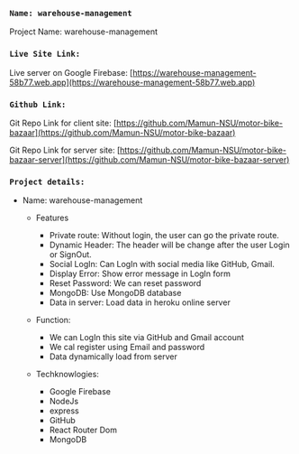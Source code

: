 ### `Name: warehouse-management`

Project Name: warehouse-management

### `Live Site Link:`

Live server on Google Firebase:
[https://warehouse-management-58b77.web.app](https://warehouse-management-58b77.web.app)

### `Github Link:`

Git Repo Link for client site:
[https://github.com/Mamun-NSU/motor-bike-bazaar](https://github.com/Mamun-NSU/motor-bike-bazaar)

Git Repo Link for server site:
[https://github.com/Mamun-NSU/motor-bike-bazaar-server](https://github.com/Mamun-NSU/motor-bike-bazaar-server)

### `Project details:`

- Name: warehouse-management

  - Features

    - Private route: Without login, the user can go the private route.
    - Dynamic Header: The header will be change after the user Login or SignOut.
    - Social LogIn: Can LogIn with social media like GitHub, Gmail.
    - Display Error: Show error message in LogIn form
    - Reset Password: We can reset password
    - MongoDB: Use MongoDB database
    - Data in server: Load data in heroku online server

  - Function:

    - We can LogIn this site via GitHub and Gmail account
    - We cal register using Email and password
    - Data dynamically load from server

  - Techknowlogies:
    - Google Firebase
    - NodeJs
    - express
    - GitHub
    - React Router Dom
    - MongoDB
    


